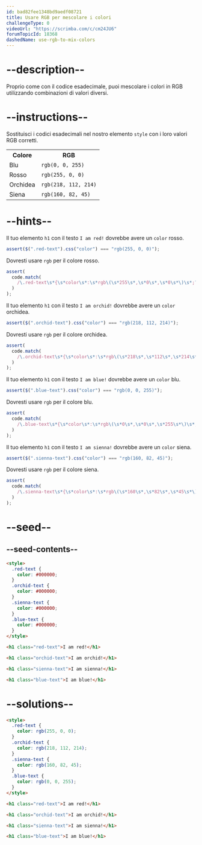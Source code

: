```yaml
---
id: bad82fee1348bd9aedf08721
title: Usare RGB per mescolare i colori
challengeType: 0
videoUrl: "https://scrimba.com/c/cm24JU6"
forumTopicId: 18368
dashedName: use-rgb-to-mix-colors
---
```


# --description--

Proprio come con il codice esadecimale, puoi mescolare i colori in RGB utilizzando combinazioni di valori diversi.

# --instructions--

Sostituisci i codici esadecimali nel nostro elemento `style` con i loro valori RGB corretti.

<table class='table table-striped'><tbody><tr><th>Colore</th><th>RGB</th></tr><tr><td>Blu</td><td><code>rgb(0, 0, 255)</code></td></tr><tr><td>Rosso</td><td><code>rgb(255, 0, 0)</code></td></tr><tr><td>Orchidea</td><td><code>rgb(218, 112, 214)</code></td></tr><tr><td>Siena</td><td><code>rgb(160, 82, 45)</code></td></tr></tbody></table>

# --hints--

Il tuo elemento `h1` con il testo `I am red!` dovrebbe avere un `color` rosso.

```js
assert($(".red-text").css("color") === "rgb(255, 0, 0)");
```

Dovresti usare `rgb` per il colore rosso.

```js
assert(
  code.match(
    /\.red-text\s*{\s*color\s*:\s*rgb\(\s*255\s*,\s*0\s*,\s*0\s*\)\s*;?\s*}/gi
  )
);
```

Il tuo elemento `h1` con il testo `I am orchid!` dovrebbe avere un `color` orchidea.

```js
assert($(".orchid-text").css("color") === "rgb(218, 112, 214)");
```

Dovresti usare `rgb` per il colore orchidea.

```js
assert(
  code.match(
    /\.orchid-text\s*{\s*color\s*:\s*rgb\(\s*218\s*,\s*112\s*,\s*214\s*\)\s*;?\s*}/gi
  )
);
```

Il tuo elemento `h1` con il testo `I am blue!` dovrebbe avere un `color` blu.

```js
assert($(".blue-text").css("color") === "rgb(0, 0, 255)");
```

Dovresti usare `rgb` per il colore blu.

```js
assert(
  code.match(
    /\.blue-text\s*{\s*color\s*:\s*rgb\(\s*0\s*,\s*0\s*,\s*255\s*\)\s*;?\s*}/gi
  )
);
```

Il tuo elemento `h1` con il testo `I am sienna!` dovrebbe avere un `color` siena.

```js
assert($(".sienna-text").css("color") === "rgb(160, 82, 45)");
```

Dovresti usare `rgb` per il colore siena.

```js
assert(
  code.match(
    /\.sienna-text\s*{\s*color\s*:\s*rgb\(\s*160\s*,\s*82\s*,\s*45\s*\)\s*;?\s*}/gi
  )
);
```

# --seed--

## --seed-contents--

```html
<style>
  .red-text {
    color: #000000;
  }
  .orchid-text {
    color: #000000;
  }
  .sienna-text {
    color: #000000;
  }
  .blue-text {
    color: #000000;
  }
</style>

<h1 class="red-text">I am red!</h1>

<h1 class="orchid-text">I am orchid!</h1>

<h1 class="sienna-text">I am sienna!</h1>

<h1 class="blue-text">I am blue!</h1>
```

# --solutions--

```html
<style>
  .red-text {
    color: rgb(255, 0, 0);
  }
  .orchid-text {
    color: rgb(218, 112, 214);
  }
  .sienna-text {
    color: rgb(160, 82, 45);
  }
  .blue-text {
    color: rgb(0, 0, 255);
  }
</style>

<h1 class="red-text">I am red!</h1>

<h1 class="orchid-text">I am orchid!</h1>

<h1 class="sienna-text">I am sienna!</h1>

<h1 class="blue-text">I am blue!</h1>
```
